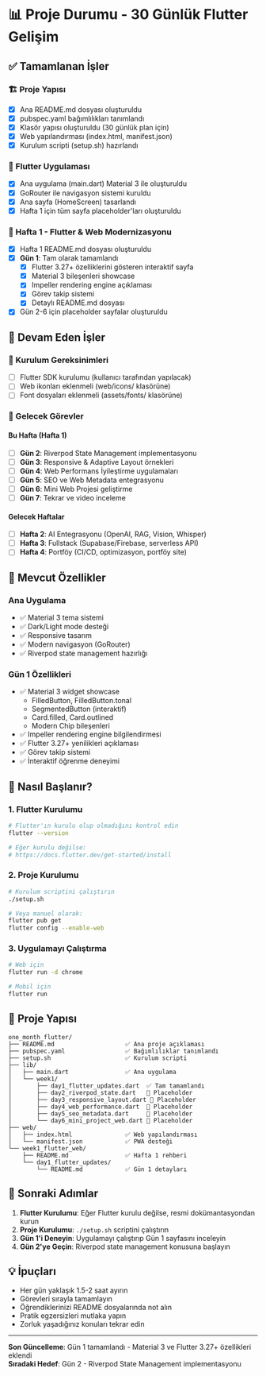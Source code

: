 # 📊 Proje Durumu - 30 Günlük Flutter Gelişim

## ✅ Tamamlanan İşler

### 🏗️ Proje Yapısı
- [x] Ana README.md dosyası oluşturuldu
- [x] pubspec.yaml bağımlılıkları tanımlandı
- [x] Klasör yapısı oluşturuldu (30 günlük plan için)
- [x] Web yapılandırması (index.html, manifest.json)
- [x] Kurulum scripti (setup.sh) hazırlandı

### 📱 Flutter Uygulaması
- [x] Ana uygulama (main.dart) Material 3 ile oluşturuldu
- [x] GoRouter ile navigasyon sistemi kuruldu
- [x] Ana sayfa (HomeScreen) tasarlandı
- [x] Hafta 1 için tüm sayfa placeholder'ları oluşturuldu

### 🔵 Hafta 1 - Flutter & Web Modernizasyonu
- [x] Hafta 1 README.md dosyası oluşturuldu
- [x] **Gün 1**: Tam olarak tamamlandı
  - [x] Flutter 3.27+ özelliklerini gösteren interaktif sayfa
  - [x] Material 3 bileşenleri showcase
  - [x] Impeller rendering engine açıklaması
  - [x] Görev takip sistemi
  - [x] Detaylı README.md dosyası
- [x] Gün 2-6 için placeholder sayfalar oluşturuldu

## 🚧 Devam Eden İşler

### 🔧 Kurulum Gereksinimleri
- [ ] Flutter SDK kurulumu (kullanıcı tarafından yapılacak)
- [ ] Web ikonları eklenmeli (web/icons/ klasörüne)
- [ ] Font dosyaları eklenmeli (assets/fonts/ klasörüne)

### 📅 Gelecek Görevler

#### Bu Hafta (Hafta 1)
- [ ] **Gün 2**: Riverpod State Management implementasyonu
- [ ] **Gün 3**: Responsive & Adaptive Layout örnekleri
- [ ] **Gün 4**: Web Performans İyileştirme uygulamaları
- [ ] **Gün 5**: SEO ve Web Metadata entegrasyonu
- [ ] **Gün 6**: Mini Web Projesi geliştirme
- [ ] **Gün 7**: Tekrar ve video inceleme

#### Gelecek Haftalar
- [ ] **Hafta 2**: AI Entegrasyonu (OpenAI, RAG, Vision, Whisper)
- [ ] **Hafta 3**: Fullstack (Supabase/Firebase, serverless API)
- [ ] **Hafta 4**: Portföy (CI/CD, optimizasyon, portföy site)

## 🎯 Mevcut Özellikler

### Ana Uygulama
- ✅ Material 3 tema sistemi
- ✅ Dark/Light mode desteği
- ✅ Responsive tasarım
- ✅ Modern navigasyon (GoRouter)
- ✅ Riverpod state management hazırlığı

### Gün 1 Özellikleri
- ✅ Material 3 widget showcase
  - FilledButton, FilledButton.tonal
  - SegmentedButton (interaktif)
  - Card.filled, Card.outlined
  - Modern Chip bileşenleri
- ✅ Impeller rendering engine bilgilendirmesi
- ✅ Flutter 3.27+ yenilikleri açıklaması
- ✅ Görev takip sistemi
- ✅ İnteraktif öğrenme deneyimi

## 🚀 Nasıl Başlanır?

### 1. Flutter Kurulumu
```bash
# Flutter'ın kurulu olup olmadığını kontrol edin
flutter --version

# Eğer kurulu değilse:
# https://docs.flutter.dev/get-started/install
```

### 2. Proje Kurulumu
```bash
# Kurulum scriptini çalıştırın
./setup.sh

# Veya manuel olarak:
flutter pub get
flutter config --enable-web
```

### 3. Uygulamayı Çalıştırma
```bash
# Web için
flutter run -d chrome

# Mobil için
flutter run
```

## 📁 Proje Yapısı

```
one_month_flutter/
├── README.md                    ✅ Ana proje açıklaması
├── pubspec.yaml                 ✅ Bağımlılıklar tanımlandı
├── setup.sh                     ✅ Kurulum scripti
├── lib/
│   ├── main.dart                ✅ Ana uygulama
│   └── week1/
│       ├── day1_flutter_updates.dart  ✅ Tam tamamlandı
│       ├── day2_riverpod_state.dart   🚧 Placeholder
│       ├── day3_responsive_layout.dart 🚧 Placeholder
│       ├── day4_web_performance.dart  🚧 Placeholder
│       ├── day5_seo_metadata.dart     🚧 Placeholder
│       └── day6_mini_project_web.dart 🚧 Placeholder
├── web/
│   ├── index.html               ✅ Web yapılandırması
│   └── manifest.json            ✅ PWA desteği
└── week1_flutter_web/
    ├── README.md                ✅ Hafta 1 rehberi
    └── day1_flutter_updates/
        └── README.md            ✅ Gün 1 detayları
```

## 🎯 Sonraki Adımlar

1. **Flutter Kurulumu**: Eğer Flutter kurulu değilse, resmi dokümantasyondan kurun
2. **Proje Kurulumu**: `./setup.sh` scriptini çalıştırın
3. **Gün 1'i Deneyin**: Uygulamayı çalıştırıp Gün 1 sayfasını inceleyin
4. **Gün 2'ye Geçin**: Riverpod state management konusuna başlayın

## 💡 İpuçları

- Her gün yaklaşık 1.5-2 saat ayırın
- Görevleri sırayla tamamlayın
- Öğrendiklerinizi README dosyalarında not alın
- Pratik egzersizleri mutlaka yapın
- Zorluk yaşadığınız konuları tekrar edin

---

**Son Güncelleme**: Gün 1 tamamlandı - Material 3 ve Flutter 3.27+ özellikleri eklendi  
**Sıradaki Hedef**: Gün 2 - Riverpod State Management implementasyonu 